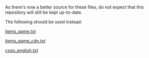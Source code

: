 As there's now a better source for these files, do not expect that this repository will still be kept up-to-date.

The following should be used instead:

[items_game.txt](https://raw.githubusercontent.com/SteamDatabase/GameTracking-CS2/master/game/csgo/pak01_dir/scripts/items/items_game.txt)

[items_game_cdn.txt](https://raw.githubusercontent.com/SteamDatabase/GameTracking-CS2/master/game/csgo/pak01_dir/scripts/items/items_game_cdn.txt)

[csgo_english.txt](https://raw.githubusercontent.com/SteamDatabase/GameTracking-CS2/master/game/csgo/pak01_dir/resource/csgo_english.txt)
